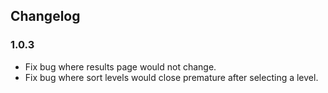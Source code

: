 ## Changelog

### 1.0.3
* Fix bug where results page would not change.
* Fix bug where sort levels would close premature after selecting a level. 